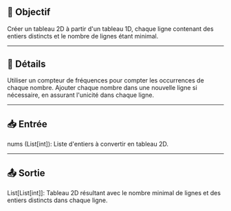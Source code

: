 # 

## 🎯 Objectif

  Créer un tableau 2D à partir d'un tableau 1D, chaque ligne contenant des entiers distincts et le nombre de lignes étant minimal.

---

## 📝 Détails

  Utiliser un compteur de fréquences pour compter les occurrences de chaque nombre.
  Ajouter chaque nombre dans une nouvelle ligne si nécessaire, en assurant l'unicité dans chaque ligne.

---

## 📥 Entrée

  nums (List[int]): Liste d'entiers à convertir en tableau 2D.

---

## 📤 Sortie

  List[List[int]]: Tableau 2D résultant avec le nombre minimal de lignes et des entiers distincts dans chaque ligne.



